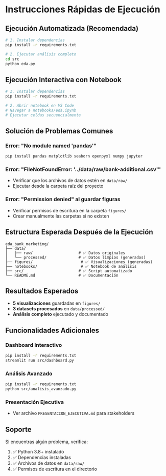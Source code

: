 # Instrucciones Rápidas de Ejecución

## Ejecución Automatizada (Recomendada)

```bash
# 1. Instalar dependencias
pip install -r requirements.txt

# 2. Ejecutar análisis completo
cd src
python eda.py
```

## Ejecución Interactiva con Notebook

```bash
# 1. Instalar dependencias
pip install -r requirements.txt

# 2. Abrir notebook en VS Code
# Navegar a notebooks/eda.ipynb
# Ejecutar celdas secuencialmente
```

## Solución de Problemas Comunes

### Error: "No module named 'pandas'"
```bash
pip install pandas matplotlib seaborn openpyxl numpy jupyter
```

### Error: "FileNotFoundError: '../data/raw/bank-additional.csv'"
- Verificar que los archivos de datos estén en `data/raw/`
- Ejecutar desde la carpeta raíz del proyecto

### Error: "Permission denied" al guardar figuras
- Verificar permisos de escritura en la carpeta `figures/`
- Crear manualmente las carpetas si no existen

## Estructura Esperada Después de la Ejecución

```
eda_bank_marketing/
├── data/
│   ├── raw/                    # ✅ Datos originales
│   └── processed/              # ✅ Datos limpios (generados)
├── figures/                     # ✅ Visualizaciones (generadas)
├── notebooks/                   # ✅ Notebook de análisis
├── src/                        # ✅ Script automatizado
└── README.md                   # ✅ Documentación
```

## Resultados Esperados

- **5 visualizaciones** guardadas en `figures/`
- **3 datasets procesados** en `data/processed/`
- **Análisis completo** ejecutado y documentado

## Funcionalidades Adicionales

### Dashboard Interactivo
```bash
pip install -r requirements.txt
streamlit run src/dashboard.py
```

### Análisis Avanzado
```bash
pip install -r requirements.txt
python src/analisis_avanzado.py
```

### Presentación Ejecutiva
- Ver archivo `PRESENTACION_EJECUTIVA.md` para stakeholders

## Soporte

Si encuentras algún problema, verifica:
1. ✅ Python 3.8+ instalado
2. ✅ Dependencias instaladas
3. ✅ Archivos de datos en `data/raw/`
4. ✅ Permisos de escritura en el directorio 